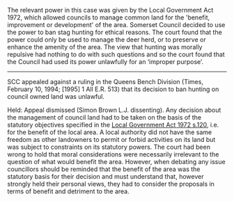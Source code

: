 The relevant power in this case was given by the Local Government Act 1972, which allowed councils to manage common land for the 'benefit, improvement or development' of the area. Somerset Council decided to use the power to ban stag hunting for ethical reasons. The court found that the power could only be used to manage the deer herd, or to preserve or enhance the amenity of the area. The view that hunting was morally repulsive had nothing to do with such questions and so the court found that the Council had used its power unlawfully for an ‘improper purpose’.

---

SCC appealed against a ruling in the Queens Bench Division (Times, February 10, 1994; [1995] 1 All E.R. 513) that its decision to ban hunting on council owned land was unlawful.

Held: Appeal dismissed (Simon Brown L.J. dissenting). Any decision about the management of council land had to be taken on the basis of the statutory objectives specified in the [Local Government Act 1972 s.120](https://uk.westlaw.com/Document/I2127E860E44911DA8D70A0E70A78ED65/View/FullText.html?originationContext=document&transitionType=DocumentItem&ppcid=79dad9d37c104fce9114bbc43fde8ba9&contextData=(sc.Search)), i.e. for the benefit of the local area. A local authority did not have the same freedom as other landowners to permit or forbid activities on its land but was subject to constraints on its statutory powers. The court had been wrong to hold that moral considerations were necessarily irrelevant to the question of what would benefit the area. However, when debating any issue councillors should be reminded that the benefit of the area was the statutory basis for their decision and must understand that, however strongly held their personal views, they had to consider the proposals in terms of benefit and detriment to the area.
